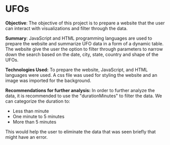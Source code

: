 # **UFOs**

**Objective**: The objective of this project is to prepare a website that the user can interact with visualizations and filter through the data.

**Summary**:  JavaScript and HTML programming languages are used to prepare the website and summarize UFO data in a form of a dynamic table. The website give the user the option to filter through parameters to narrow down the search based on the date, city, state, country  and shape of the UFOs. 

**Technologies Used:** To prepare the website, JavaScript, and HTML languages were used. A css file was used for styling the website and an image was imported for the background. 

**Recommendations for further analysis:** In order to further analyze the data, it is recommended to use the "durationMinutes" to filter the data. We can categorize the duration to:

- Less than minute
- One minute to 5 minutes
- More than 5 minutes

This would help the user to eliminate the data that was seen briefly that might have an error. 